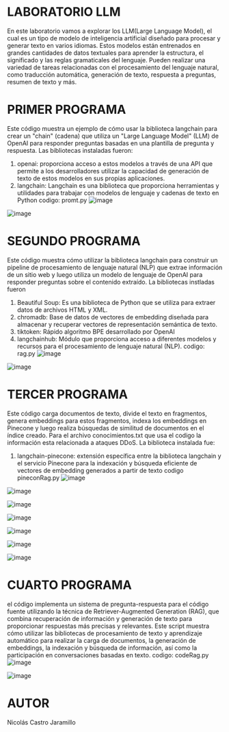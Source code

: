 # LABORATORIO LLM
En este laboratorio vamos a explorar los LLM(Large Language Model), el cual es un tipo de modelo de inteligencia artificial diseñado para procesar y generar texto en varios idiomas. Estos modelos están entrenados en grandes cantidades de datos textuales para aprender la estructura, el significado y las reglas gramaticales del lenguaje. Pueden realizar una variedad de tareas relacionadas con el procesamiento del lenguaje natural, como traducción automática, generación de texto, respuesta a preguntas, resumen de texto y más.

# PRIMER PROGRAMA
Este código muestra un ejemplo de cómo usar la biblioteca langchain para crear un "chain" (cadena) que utiliza un "Large Language Model" (LLM) de OpenAI para responder preguntas basadas en una plantilla de pregunta y respuesta. Las bibliotecas instaladas fueron:
1. openai: proporciona acceso a estos modelos a través de una API que permite a los desarrolladores utilizar la capacidad de generación de texto de estos modelos en sus propias aplicaciones.
2. langchain: Langchain es una biblioteca que proporciona herramientas y utilidades para trabajar con modelos de lenguaje y cadenas de texto en Python
codigo: promt.py
![image](https://github.com/NicolasCastro9/AREP_LAB09/assets/98556822/d677ec8f-9443-44f6-99d8-89ee6638185e)

![image](https://github.com/NicolasCastro9/AREP_LAB09/assets/98556822/65f06ebc-7f31-42eb-948f-32f41f94de83)

# SEGUNDO PROGRAMA 
Este código muestra cómo utilizar la biblioteca langchain para construir un pipeline de procesamiento de lenguaje natural (NLP) que extrae información de un sitio web y luego utiliza un modelo de lenguaje de OpenAI para responder preguntas sobre el contenido extraído. La bibliotecas instladas fueron
1. Beautiful Soup: Es una biblioteca de Python que se utiliza para extraer datos de archivos HTML y XML.
2. chromadb: Base de datos de vectores de embedding diseñada para almacenar y recuperar vectores de representación semántica de texto.
3. tiktoken: Rápido algoritmo BPE desarrollado por OpenAI
4. langchainhub:  Módulo que proporciona acceso a diferentes modelos y recursos para el procesamiento de lenguaje natural (NLP).
codigo: rag.py
![image](https://github.com/NicolasCastro9/AREP_LAB09/assets/98556822/8ddab06c-5850-49e9-80d0-aec51c36f086)

![image](https://github.com/NicolasCastro9/AREP_LAB09/assets/98556822/81107a65-3849-4222-a6e5-fbb285839a12)

# TERCER PROGRAMA
Este código carga documentos de texto, divide el texto en fragmentos, genera embeddings para estos fragmentos, indexa los embeddings en Pinecone y luego realiza búsquedas de similitud de documentos en el índice creado.
Para el archivo conocimientos.txt que usa el codigo la información esta relacionada a ataques DDoS. La biblioteca instalada fue:
1. langchain-pinecone: extensión específica entre la biblioteca langchain y el servicio Pinecone para la indexación y búsqueda eficiente de vectores de embedding generados a partir de texto
codigo pineconRag.py
![image](https://github.com/NicolasCastro9/AREP_LAB09/assets/98556822/521b5b31-751b-4eee-81fe-938fec21f3d8)

![image](https://github.com/NicolasCastro9/AREP_LAB09/assets/98556822/af1ec5d4-5597-4446-910d-acc8290bd981)

![image](https://github.com/NicolasCastro9/AREP_LAB09/assets/98556822/eb2a754e-2b4a-49fa-b47a-624de4447ea5)

![image](https://github.com/NicolasCastro9/AREP_LAB09/assets/98556822/84a47a31-17ce-42d2-91a4-317b74618062)

![image](https://github.com/NicolasCastro9/AREP_LAB09/assets/98556822/b6a0a567-5856-47bf-8152-fd7919203d9c)

![image](https://github.com/NicolasCastro9/AREP_LAB09/assets/98556822/42f79e52-0f9c-4d20-9ca5-337afc59906f)

![image](https://github.com/NicolasCastro9/AREP_LAB09/assets/98556822/7a98e90b-f8c6-405c-8f4d-d41e37869f83)


# CUARTO PROGRAMA
el código implementa un sistema de pregunta-respuesta para el código fuente utilizando la técnica de Retriever-Augmented Generation (RAG), que combina recuperación de información y generación de texto para proporcionar respuestas más precisas y relevantes. Este script muestra cómo utilizar las bibliotecas de procesamiento de texto y aprendizaje automático para realizar la carga de documentos, la generación de embeddings, la indexación y búsqueda de información, así como la participación en conversaciones basadas en texto.
codigo: codeRag.py
![image](https://github.com/NicolasCastro9/AREP_LAB09/assets/98556822/a787477d-b6e1-4e97-b958-ce91749d38ef)

![image](https://github.com/NicolasCastro9/AREP_LAB09/assets/98556822/00d243e8-4c08-4b85-a580-b8e8107e6568)

# AUTOR
Nicolás Castro Jaramillo
